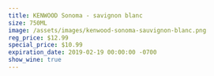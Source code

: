 ```yaml
---
title: KENWOOD Sonoma - savignon blanc
size: 750ML
image: /assets/images/kenwood-sonoma-sauvignon-blanc.png
reg_price: $12.99
special_price: $10.99
expiration_date: 2019-02-19 00:00:00 -0700
show_wine: true
---
```


